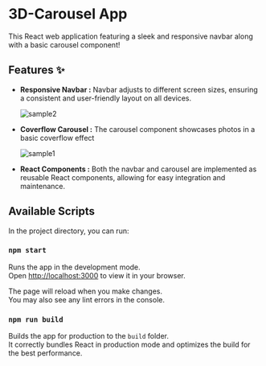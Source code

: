 # 3D-Carousel App
This React web application featuring a sleek and responsive navbar along with a basic carousel component!

## Features ✨

- **Responsive Navbar :** Navbar adjusts to different screen sizes, ensuring a consistent and user-friendly layout on all devices.

    ![sample2](https://github.com/sagaruniyal15/3D-Carousel/assets/62292603/05addadf-1b12-436d-a784-092207dc0ce4)



- **Coverflow Carousel :** The carousel component showcases photos in a basic coverflow effect


    ![sample1](https://github.com/sagaruniyal15/3D-Carousel/assets/62292603/ab177c28-6b34-4ded-87b3-65fb71152280)




- **React Components :** Both the navbar and carousel are implemented as reusable React components, allowing for easy integration and maintenance.

## Available Scripts

In the project directory, you can run:

### `npm start`

Runs the app in the development mode.\
Open [http://localhost:3000](http://localhost:3000) to view it in your browser.

The page will reload when you make changes.\
You may also see any lint errors in the console.


### `npm run build`

Builds the app for production to the `build` folder.\
It correctly bundles React in production mode and optimizes the build for the best performance.
